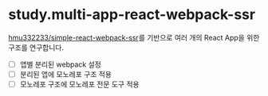 # study.multi-app-react-webpack-ssr

[hmu332233/simple-react-webpack-ssr](https://github.com/hmu332233/simple-react-webpack-ssr)를 기반으로 여러 개의 React App을 위한 구조를 연구합니다.

- [ ] 앱별 분리된 webpack 설정
- [ ] 분리된 앱에 모노레포 구조 적용
- [ ] 모노레포 구조에 모노레포 전문 도구 적용
